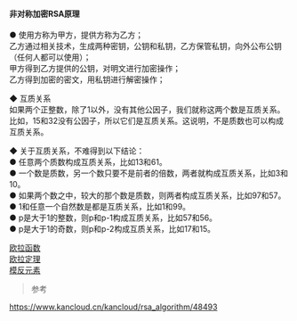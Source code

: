 #### 非对称加密RSA原理  

● 使用方称为甲方，提供方称为乙方；  
乙方通过相关技术，生成两种密钥，公钥和私钥，乙方保管私钥，向外公布公钥（任何人都可以使用）；  
甲方得到乙方提供的公钥，对明文进行加密操作；  
乙方得到加密的密文，用私钥进行解密操作；  

◆ 互质关系  
如果两个正整数，除了1以外，没有其他公因子，我们就称这两个数是互质关系。比如，15和32没有公因子，所以它们是互质关系。这说明，不是质数也可以构成互质关系。  

◆ 关于互质关系，不难得到以下结论：  
● 任意两个质数构成互质关系，比如13和61。  
● 一个数是质数，另一个数只要不是前者的倍数，两者就构成互质关系，比如3和10。  
● 如果两个数之中，较大的那个数是质数，则两者构成互质关系，比如97和57。  
● 1和任意一个自然数是都是互质关系，比如1和99。  
● p是大于1的整数，则p和p-1构成互质关系，比如57和56。  
● p是大于1的奇数，则p和p-2构成互质关系，比如17和15。    

[欧拉函数](asym/oula_function.md)  
[欧拉定理](asym/oula_theorem.md)   
[模反元素]()
> 参考 

https://www.kancloud.cn/kancloud/rsa_algorithm/48493  

